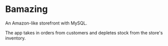 # Bamazing

An Amazon-like storefront with MySQL. 

The app takes in orders from customers and depletes stock from the store's inventory.